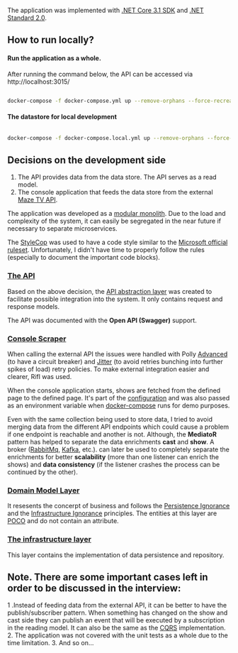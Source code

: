  The application was implemented with [.NET Core 3.1 SDK](https://github.com/dotnet/core/tree/master/release-notes/3.1) and [.NET Standard 2.0](https://docs.microsoft.com/en-us/dotnet/standard/net-standard).

## How to run locally? ##

#### Run the application as a whole.

After running the command below, the API can be accessed via http://localhost:3015/
```bash

docker-compose -f docker-compose.yml up --remove-orphans --force-recreate --renew-anon-volumes --build --abort-on-container-exit

```

#### The datastore for local development

```bash

docker-compose -f docker-compose.local.yml up --remove-orphans --force-recreate --renew-anon-volumes --build --abort-on-container-exit

```

## Decisions on the development side ##
 
1. The API provides data from the data store. The API serves as a read model.
  2. The console application that feeds the data store from the external [Maze TV API](http://api.tvmaze.com).

The application was developed as a [modular monolith](https://learning.oreilly.com/library/view/monolith-to-microservices/9781492047834/). Due to the load and complexity of the system, it can easily be segregated in the near future if necessary to separate microservices.

The [StyleCop](https://github.com/StyleCop/StyleCop) was used to have a code style similar to the [Microsoft official ruleset](https://docs.microsoft.com/en-us/visualstudio/code-quality/code-analysis-for-managed-code-warnings?view=vs-2019). Unfortunately, I didn't have time to properly follow the rules (especially to document the important code blocks).

### [The API](https://github.com/saddambilalov/Rtl.Assignment/tree/master/src/Api)
Based on the above decision, the [API abstraction layer](https://github.com/saddambilalov/Rtl.Assignment/tree/master/src/Api/Rtl.Assignment.Api.Abstractions/) was created to facilitate possible integration into the system. It only contains request and response models.

The API was documented with the **Open API (Swagger)** support.

### [Console Scraper](https://github.com/saddambilalov/Rtl.Assignment/tree/master/src/Console/Rtl.Assignment.Scraper)
When calling the external API the issues were handled with Polly [Advanced](https://github.com/App-vNext/Polly/wiki/Advanced-Circuit-Breaker) (to have a circuit breaker) and [Jitter](https://github.com/App-vNext/Polly/wiki/Retry-with-jitter) (to avoid retries bunching into further spikes of load) retry policies. To make external integration easier and clearer, Rifl was used.

When the console application starts, shows are fetched from the defined page to the defined page. It's part of the [configuration](https://github.com/saddambilalov/Rtl.Assignment/blob/7777b5e2d03059ddb6c1ca3d3dfd7c095447e19d/src/Console/Rtl.Assignment.Scraper/appsettings.json#L15) and was also passed as an environment variable when [docker-compose](https://github.com/saddambilalov/Rtl.Assignment/blob/7777b5e2d03059ddb6c1ca3d3dfd7c095447e19d/docker-compose.yml#L11) runs for demo purposes.

Even with the same collection being used to store data, I tried to avoid merging data from the different API endpoints which could cause a problem if one endpoint is reachable and another is not. Although, the **MediatoR** pattern has helped to separate the data enrichments **cast** and **show**. A broker ([RabbitMq]([https://www.rabbitmq.com/](https://www.rabbitmq.com/)), [Kafka]([https://kafka.apache.org/](https://kafka.apache.org/)), etc.). can later be used to completely separate the enrichments for better **scalability** (more than one listener can enrich the shows) and **data consistency** (if the listener crashes the process can be continued by the other).  

### [Domain Model Layer](https://github.com/saddambilalov/Rtl.Assignment/tree/master/src/Rtl.Assignment.Domain)
It resesents the concerpt of business and follows the [Persistence Ignorance](https://deviq.com/persistence-ignorance/) and the [Infrastructure Ignorance](https://ayende.com/blog/3137/infrastructure-ignorance) principles. The entities at this layer are [POCO](https://docs.microsoft.com/en-us/dotnet/architecture/microservices/microservice-ddd-cqrs-patterns/ddd-oriented-microservice) and do not contain an attribute.

### [The infrastructure layer](https://github.com/saddambilalov/Rtl.Assignment/tree/master/src/Rtl.Assignment.Infrastructure)
This layer contains the implementation of data persistence and repository.

## Note. There are some important cases left in order to be discussed in the interview: ##
1 .Instead of feeding data from the external API, it can be better to have the publish/subscriber pattern. When something has changed on the show and cast side they can publish an event that will be executed by a subscription in the reading model. It can also be the same as the [CQRS](https://learning.oreilly.com/library/view/designing-event-driven-systems/9781492038252/ch07.html) implementation.
2. The application was not covered with the unit tests as a whole due to the time limitation.
3. And so on...
